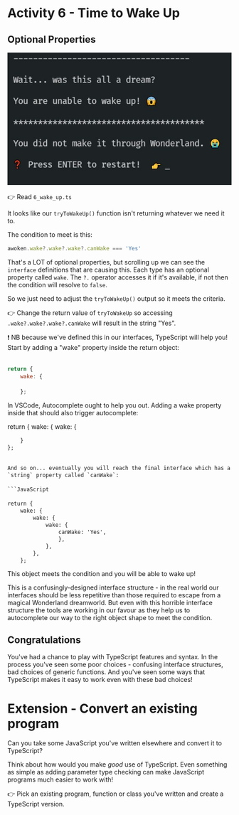 # Activity 6 - Time to Wake Up

## Optional Properties

![Wake Up](../images/wake.jpg)

👉 Read `6_wake_up.ts`

It looks like our `tryToWakeUp()` function isn't returning whatever we need it to.

The condition to meet is this:

```JavaScript
awoken.wake?.wake?.wake?.canWake === 'Yes'
```

That's a LOT of optional properties, but scrolling up we can see the `interface` definitions that are causing this. Each type has an optional property called `wake`. The `?.` operator accesses it if it's available, if not then the condition will resolve to `false`.

So we just need to adjust the `tryToWakeUp()` output so it meets the criteria.

👉 Change the return value of `tryToWakeUp` so accessing `.wake?.wake?.wake?.canWake` will result in the string "Yes".

❗ NB because we've defined this in our interfaces, TypeScript will help you! Start by adding a "wake" property inside the return object:

```JavaScript

return {
	wake: {

	};
```

In VSCode, Autocomplete ought to help you out. Adding a wake property inside that should also trigger autocomplete:

return {
wake: {
wake: {

    	}
    };

````

And so on... eventually you will reach the final interface which has a `string` property called `canWake`:

```JavaScript

return {
	wake: {
		wake: {
			wake: {
				canWake: 'Yes',
				},
			},
		},
	};
````

This object meets the condition and you will be able to wake up!

This is a confusingly-designed interface structure - in the real world our interfaces should be less repetitive than those required to escape from a magical Wonderland dreamworld. But even with this horrible interface structure the tools are working in our favour as they help us to autocomplete our way to the right object shape to meet the condition.

## Congratulations

You've had a chance to play with TypeScript features and syntax. In the process you've seen some poor choices - confusing interface structures, bad choices of generic functions. And you've seen some ways that TypeScript makes it easy to work even with these bad choices!

# Extension - Convert an existing program

Can you take some JavaScript you've written elsewhere and convert it to TypeScript?

Think about how would you make _good_ use of TypeScript. Even something as simple as adding parameter type checking can make JavaScript programs much easier to work with!

👉 Pick an existing program, function or class you've written and create a TypeScript version.
